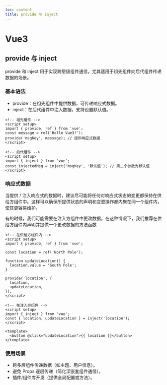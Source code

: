 ```yaml
---
toc: content
title: provide 与 inject
---
```


# Vue3

## provide 与 inject

provide 和 inject 用于实现跨层级组件通信，尤其适用于祖先组件向后代组件传递数据的场景。

### 基本语法

- provide：在祖先组件中提供数据，可传递响应式数据。
- inject：在后代组件中注入数据，支持设置默认值。

```vue
<!-- 祖先组件 -->
<script setup>
import { provide, ref } from 'vue';
const message = ref('Hello Vue3!');
provide('msgKey', message); // 提供响应式数据
</script>

<!-- 后代组件 -->
<script setup>
import { inject } from 'vue';
const injectedMsg = inject('msgKey', '默认值'); // 第二个参数为默认值
</script>
```

### 响应式数据

当提供 / 注入响应式的数据时，建议尽可能将任何对响应式状态的变更都保持在供给方组件中。这样可以确保所提供状态的声明和变更操作都内聚在同一个组件内，使其更容易维护。

有的时候，我们可能需要在注入方组件中更改数据。在这种情况下，我们推荐在供给方组件内声明并提供一个更改数据的方法函数

```vue
<!-- 在供给方组件内 -->
<script setup>
import { provide, ref } from 'vue';

const location = ref('North Pole');

function updateLocation() {
  location.value = 'South Pole';
}

provide('location', {
  location,
  updateLocation,
});
</script>

<!-- 在注入方组件 -->
<script setup>
import { inject } from 'vue';
const { location, updateLocation } = inject('location');
</script>

<template>
  <button @click="updateLocation">{{ location }}</button>
</template>
```

### 使用场景

- 跨多层组件传递数据（如主题、用户信息）。
- 避免 Props 逐层传递（简化深嵌套组件通信）。
- 插件/组件库开发（提供全局配置或方法）。

<BackTop></BackTop>